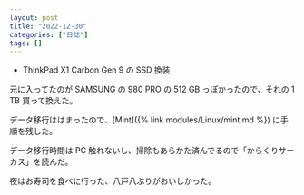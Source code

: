```yaml
---
layout: post
title: "2022-12-30"
categories: ["日誌"]
tags: []
---
```


- ThinkPad X1 Carbon Gen 9 の SSD 換装

元に入ってたのが SAMSUNG の 980 PRO の 512 GB っぽかったので、それの 1 TB 買って換えた。

データ移行ははまったので、[Mint]({% link modules/Linux/mint.md %}) に手順を残した。

データ移行時間は PC 触れないし、掃除もあらかた済んでるので「からくりサーカス」を読んだ。

夜はお寿司を食べに行った、八戸八ぶりがおいしかった。
